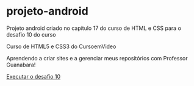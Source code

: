 # projeto-android
Projeto android criado no capítulo 17 do curso de HTML e CSS para o desafio 10 do curso

Curso de HTML5 e CSS3 do CursoemVideo

Aprendendo a criar sites e a gerenciar meus repositórios com Professor Guanabara!

<a href="https://claraaps.github.io/projeto-android/" target="_blank">Executar o desafio 10</a>

